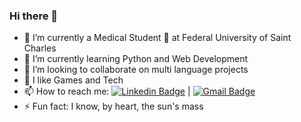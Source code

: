 ### Hi there 👋

- :school: I’m currently a Medical Student :syringe: at Federal University of Saint Charles 
- 🌱 I’m currently learning Python and Web Development
- 👯 I’m looking to collaborate on multi language projects
- 💬 I like Games and Tech
- 📫 How to reach me: [![Linkedin Badge](https://img.shields.io/badge/-GabrielReinert-blue?style=flat-square&logo=Linkedin&logoColor=white&link=https://www.linkedin.com/in/gabriel-reinert-13b8051b3/)](https://www.linkedin.com/in/gabriel-reinert-13b8051b3/) 
| 
[![Gmail Badge](https://img.shields.io/badge/-gabriel.j.reinert@gmail.com-c14438?style=flat-square&logo=Gmail&logoColor=white&link=mailto:gabriel.j.reinert@gmail.com)](mailto:gabriel.j.reinert@gmail.com)
- ⚡ Fun fact: I know, by heart, the sun's mass

